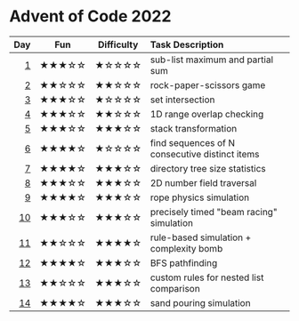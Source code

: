 # Advent of Code 2022

| Day      | Fun   | Difficulty | Task Description
| -------: | :---: | :--------: | :---------------
|  [1](01) | ★★★☆☆ | ★☆☆☆☆      | sub-list maximum and partial sum
|  [2](02) | ★★☆☆☆ | ★★☆☆☆      | rock-paper-scissors game
|  [3](03) | ★★★☆☆ | ★☆☆☆☆      | set intersection
|  [4](04) | ★★★☆☆ | ★★☆☆☆      | 1D range overlap checking
|  [5](05) | ★★★☆☆ | ★★★☆☆      | stack transformation
|  [6](06) | ★★★★☆ | ★☆☆☆☆      | find sequences of N consecutive distinct items
|  [7](07) | ★★★★☆ | ★★★☆☆      | directory tree size statistics
|  [8](08) | ★★★☆☆ | ★★★☆☆      | 2D number field traversal
|  [9](09) | ★★★★☆ | ★★★☆☆      | rope physics simulation
| [10](10) | ★★★☆☆ | ★★★☆☆      | precisely timed "beam racing" simulation
| [11](11) | ★★☆☆☆ | ★★★★☆      | rule-based simulation + complexity bomb
| [12](12) | ★★★★☆ | ★★★☆☆      | BFS pathfinding
| [13](13) | ★★☆☆☆ | ★★★☆☆      | custom rules for nested list comparison
| [14](14) | ★★★★☆ | ★★★☆☆      | sand pouring simulation
